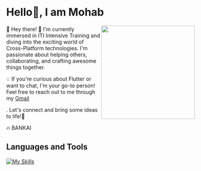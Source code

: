 # Hello👋, I am Mohab 

 <img align="right" width="250" src="assets/Valorant stickers/Fascinating.png"/>

####

👋 Hey there! 🚀 I'm currently immersed in ITI Intensive Training and diving into the exciting world of Cross-Platform technologies. I'm passionate about helping others, collaborating, and crafting awesome things together.

💡 If you're curious about Flutter or want to chat, I'm your go-to person! Feel free to reach out to me through my [Gmail](https://mail.google.com/mail/u/0/?tab=rm&ogbl#inbox?compose=CllgCJNwfvtDDNzfJTHHbzBCFLHrLhhdFmTkqJvVGlZDqGfnjGtrTKHPnHCflSXGfXJwwwQxwCL)

. Let's connect and bring some ideas to life!🌟

🔥 BANKAI



## Languages and Tools
[![My Skills](https://skillicons.dev/icons?i=kotlin,dart,flutter,unity,git,githubactions,idea,java,firebase,postman,stackoverflow,notion,xd,webstorm,vscode,figma,androidstudio,sqlite)](https://skillicons.dev)
